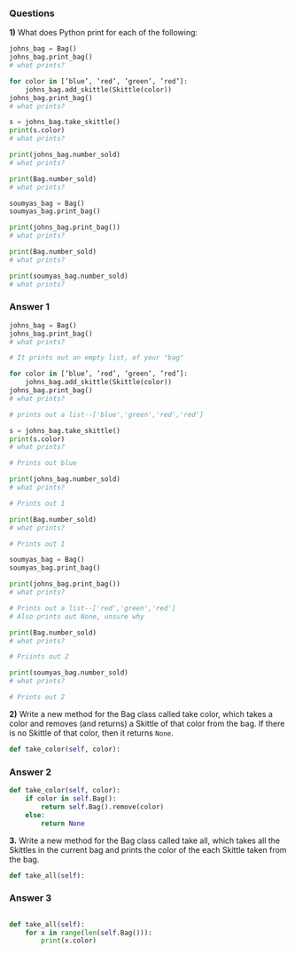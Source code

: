 ### Questions
**1)** What does Python print for each of the following:

```python 
johns_bag = Bag()
johns_bag.print_bag()
# what prints?

for color in [’blue’, ’red’, ’green’, ’red’]:
    johns_bag.add_skittle(Skittle(color))
johns_bag.print_bag()
# what prints?

s = johns_bag.take_skittle()
print(s.color)
# what prints?

print(johns_bag.number_sold)
# what prints?

print(Bag.number_sold)
# what prints?

soumyas_bag = Bag()
soumyas_bag.print_bag()

print(johns_bag.print_bag())
# what prints?

print(Bag.number_sold)
# what prints?

print(soumyas_bag.number_sold)
# what prints?
```

### Answer 1

```python
johns_bag = Bag()
johns_bag.print_bag()
# what prints?

# It prints out an empty list, of your "bag"

for color in [’blue’, ’red’, ’green’, ’red’]:
    johns_bag.add_skittle(Skittle(color))
johns_bag.print_bag()
# what prints?

# prints out a list--['blue','green','red','red']

s = johns_bag.take_skittle()
print(s.color)
# what prints?

# Prints out blue

print(johns_bag.number_sold)
# what prints?

# Prints out 1

print(Bag.number_sold)
# what prints?

# Prints out 1

soumyas_bag = Bag()
soumyas_bag.print_bag()

print(johns_bag.print_bag())
# what prints?

# Prints out a list--['red','green','red']
# Also prints out None, unsure why

print(Bag.number_sold)
# what prints?

# Priints out 2

print(soumyas_bag.number_sold)
# what prints?

# Prints out 2

```

**2)**  Write a new method for the Bag class called take color, which takes a color and
removes (and returns) a Skittle of that color from the bag. If there is no Skittle
of that color, then it returns `None`.

```python
def take_color(self, color):

```


### Answer 2

```python
def take_color(self, color):
    if color in self.Bag():
        return self.Bag().remove(color)
    else:
        return None

```

**3.** Write a new method for the Bag class called take all, which takes all the Skittles
in the current bag and prints the color of the each Skittle taken from the bag.

```python
def take_all(self):

```

### Answer 3

```python

def take_all(self):
    for x in range(len(self.Bag())):
        print(x.color)

```
